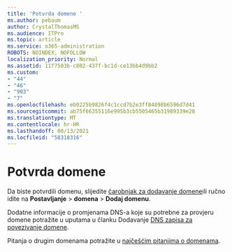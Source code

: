 ```yaml
---
title: 'Potvrda domene '
ms.author: pebaum
author: CrystalThomasMS
ms.audience: ITPro
ms.topic: article
ms.service: o365-administration
ROBOTS: NOINDEX, NOFOLLOW
localization_priority: Normal
ms.assetid: 11f7503b-c802-437f-bc1d-ce13bb4d9bb2
ms.custom:
- "44"
- "46"
- "903"
- "7"
ms.openlocfilehash: eb0225b9826f4c1ccd7b2e3ff84898b6596d7d41
ms.sourcegitcommit: ab75f66355116e995b3cb5505465b31989339e28
ms.translationtype: MT
ms.contentlocale: hr-HR
ms.lasthandoff: 08/13/2021
ms.locfileid: "58318316"
---
```

# <a name="how-to-verify-your-domain"></a>Potvrda domene

Da biste potvrdili domenu, slijedite [čarobnjak za dodavanje domene](https://admin.microsoft.com/Adminportal#/Domains/Wizard)ili ručno idite na **Postavljanje**  >  **domena**  >  **Dodaj domenu**.

Dodatne informacije o promjenama DNS-a koje su potrebne za provjeru domene potražite u uputama u članku Dodavanje [DNS zapisa za povezivanje domene](https://docs.microsoft.com/microsoft-365/admin/get-help-with-domains/create-dns-records-at-any-dns-hosting-provider).

Pitanja o drugim domenama potražite u [najčešćim pitanjima o domenama](https://docs.microsoft.com/microsoft-365/admin/setup/domains-faq).
